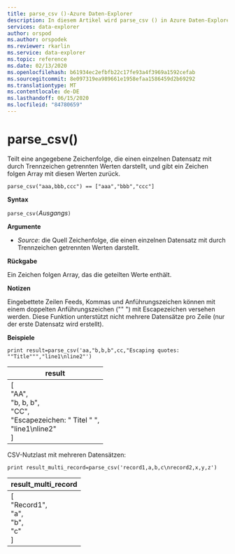 ```yaml
---
title: parse_csv ()-Azure Daten-Explorer
description: In diesem Artikel wird parse_csv () in Azure Daten-Explorer beschrieben.
services: data-explorer
author: orspod
ms.author: orspodek
ms.reviewer: rkarlin
ms.service: data-explorer
ms.topic: reference
ms.date: 02/13/2020
ms.openlocfilehash: b61934ec2efbfb22c17fe93a4f3969a1592cefab
ms.sourcegitcommit: 8e097319ea989661e1958efaa1586459d2b69292
ms.translationtype: MT
ms.contentlocale: de-DE
ms.lasthandoff: 06/15/2020
ms.locfileid: "84780659"
---
```

# <a name="parse_csv"></a>parse_csv()

Teilt eine angegebene Zeichenfolge, die einen einzelnen Datensatz mit durch Trennzeichen getrennten Werten darstellt, und gibt ein Zeichen folgen Array mit diesen Werten zurück.

```kusto
parse_csv("aaa,bbb,ccc") == ["aaa","bbb","ccc"]
```

**Syntax**

`parse_csv(`*Ausgangs*`)`

**Argumente**

* *Source*: die Quell Zeichenfolge, die einen einzelnen Datensatz mit durch Trennzeichen getrennten Werten darstellt.

**Rückgabe**

Ein Zeichen folgen Array, das die geteilten Werte enthält.

**Notizen**

Eingebettete Zeilen Feeds, Kommas und Anführungszeichen können mit einem doppelten Anführungszeichen ("" ") mit Escapezeichen versehen werden. Diese Funktion unterstützt nicht mehrere Datensätze pro Zeile (nur der erste Datensatz wird erstellt).

**Beispiele**

<!-- csl: https://help.kusto.windows.net:443/Samples -->
```kusto
print result=parse_csv('aa,"b,b,b",cc,"Escaping quotes: ""Title""","line1\nline2"')
```

|result|
|---|
|[<br>  "AA",<br>  "b, b, b",<br>  "CC",<br>  "Escapezeichen: \" Titel \" ",<br>  "line1\nline2"<br>]|

CSV-Nutzlast mit mehreren Datensätzen:

<!-- csl: https://help.kusto.windows.net:443/Samples -->
```kusto
print result_multi_record=parse_csv('record1,a,b,c\nrecord2,x,y,z')
```

|result_multi_record|
|---|
|[<br>  "Record1",<br>  "a",<br>  "b",<br>  "c"<br>]|
